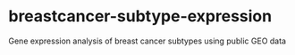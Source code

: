 # breastcancer-subtype-expression
Gene expression analysis of breast cancer subtypes using public GEO data
